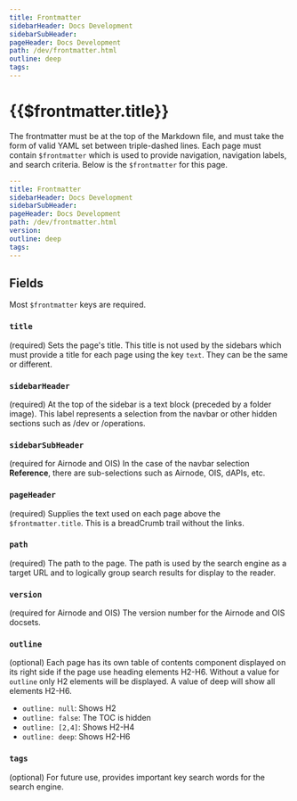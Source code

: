 ```yaml
---
title: Frontmatter
sidebarHeader: Docs Development
sidebarSubHeader:
pageHeader: Docs Development
path: /dev/frontmatter.html
outline: deep
tags:
---
```


<PageHeader/>

# {{$frontmatter.title}}

The frontmatter must be at the top of the Markdown file, and must take the form
of valid YAML set between triple-dashed lines. Each page must contain
`$frontmatter` which is used to provide navigation, navigation labels, and
search criteria. Below is the `$frontmatter` for this page.

```yaml
---
title: Frontmatter
sidebarHeader: Docs Development
sidebarSubHeader:
pageHeader: Docs Development
path: /dev/frontmatter.html
version:
outline: deep
tags:
---
```

## Fields

Most `$frontmatter` keys are required.

### `title`

(required) Sets the page's title. This title is not used by the sidebars which
must provide a title for each page using the key `text`. They can be the same or
different.

### `sidebarHeader`

(required) At the top of the sidebar is a text block (preceded by a folder
image). This label represents a selection from the navbar or other hidden
sections such as /dev or /operations.

### `sidebarSubHeader`

(required for Airnode and OIS) In the case of the navbar selection
**Reference**, there are sub-selections such as Airnode, OIS, dAPIs, etc.

### `pageHeader`

(required) Supplies the text used on each page above the `$frontmatter.title`.
This is a breadCrumb trail without the links.

### `path`

(required) The path to the page. The path is used by the search engine as a
target URL and to logically group search results for display to the reader.

### `version`

(required for Airnode and OIS) The version number for the Airnode and OIS
docsets.

### `outline`

(optional) Each page has its own table of contents component displayed on its
right side if the page use heading elements H2-H6. Without a value for `outline`
only H2 elements will be displayed. A value of deep will show all elements
H2-H6.

- `outline: null`: Shows H2
- `outline: false`: The TOC is hidden
- `outline: [2,4]`: Shows H2-H4
- `outline: deep`: Shows H2-H6

### `tags`

(optional) For future use, provides important key search words for the search
engine.
